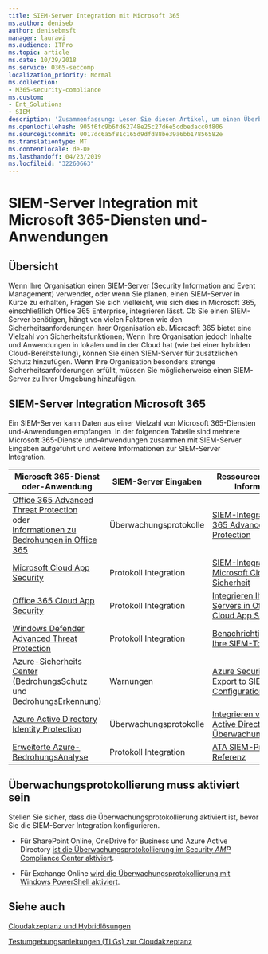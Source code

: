 ```yaml
---
title: SIEM-Server Integration mit Microsoft 365
ms.author: deniseb
author: denisebmsft
manager: laurawi
ms.audience: ITPro
ms.topic: article
ms.date: 10/29/2018
ms.service: O365-seccomp
localization_priority: Normal
ms.collection:
- M365-security-compliance
ms.custom:
- Ent_Solutions
- SIEM
description: 'Zusammenfassung: Lesen Sie diesen Artikel, um einen Überblick über die SIEM-Server Integration mit Microsoft 365 zu erhalten.'
ms.openlocfilehash: 905f6fc9b6fd62748e25c27d6e5cdbedacc0f806
ms.sourcegitcommit: 0017dc6a5f81c165d9dfd88be39a6bb17856582e
ms.translationtype: MT
ms.contentlocale: de-DE
ms.lasthandoff: 04/23/2019
ms.locfileid: "32260663"
---
```

# <a name="siem-server-integration-with-microsoft-365-services-and-applications"></a>SIEM-Server Integration mit Microsoft 365-Diensten und-Anwendungen

## <a name="overview"></a>Übersicht

Wenn Ihre Organisation einen SIEM-Server (Security Information and Event Management) verwendet, oder wenn Sie planen, einen SIEM-Server in Kürze zu erhalten, Fragen Sie sich vielleicht, wie sich dies in Microsoft 365, einschließlich Office 365 Enterprise, integrieren lässt. Ob Sie einen SIEM-Server benötigen, hängt von vielen Faktoren wie den Sicherheitsanforderungen Ihrer Organisation ab. Microsoft 365 bietet eine Vielzahl von Sicherheitsfunktionen; Wenn Ihre Organisation jedoch Inhalte und Anwendungen in lokalen und in der Cloud hat (wie bei einer hybriden Cloud-Bereitstellung), können Sie einen SIEM-Server für zusätzlichen Schutz hinzufügen. Wenn Ihre Organisation besonders strenge Sicherheitsanforderungen erfüllt, müssen Sie möglicherweise einen SIEM-Server zu Ihrer Umgebung hinzufügen.

## <a name="siem-server-integration-microsoft-365"></a>SIEM-Server Integration Microsoft 365

Ein SIEM-Server kann Daten aus einer Vielzahl von Microsoft 365-Diensten und-Anwendungen empfangen. In der folgenden Tabelle sind mehrere Microsoft 365-Dienste und-Anwendungen zusammen mit SIEM-Server Eingaben aufgeführt und weitere Informationen zur SIEM-Server Integration. 

| Microsoft 365-Dienst oder-Anwendung | SIEM-Server Eingaben | Ressourcen für weitere Informationen |
| --- | --- | --- |
| [Office 365 Advanced Threat Protection](office-365-atp.md) <br/>   oder   <br/>[Informationen zu Bedrohungen in Office 365](office-365-ti.md) | Überwachungsprotokolle | [SIEM-Integration in Office 365 Advanced Threat Protection](siem-integration-with-office-365-ti.md) |
| [Microsoft Cloud App Security](https://docs.microsoft.com/cloud-app-security/what-is-cloud-app-security) | Protokoll Integration | [SIEM-Integration in Microsoft Cloud-App-Sicherheit](https://docs.microsoft.com/cloud-app-security/siem) |
| [Office 365 Cloud App Security](office-365-cas-overview.md) | Protokoll Integration | [Integrieren Ihres SIEM-Servers in Office 365 Cloud App Security](integrate-your-siem-server-with-office-365-cas.md) |
| [Windows Defender Advanced Threat Protection](https://docs.microsoft.com/windows/security/threat-protection/) | Protokoll Integration | [Benachrichtigungen an Ihre SIEM-Tools](https://docs.microsoft.com/windows/security/threat-protection/windows-defender-atp/configure-siem-windows-defender-advanced-threat-protection) |
| [Azure-Sicherheits Center](https://docs.microsoft.com/azure/security-center/security-center-intro) (BedrohungsSchutz und BedrohungsErkennung) | Warnungen | [Azure Security Data Export to SIEM-Pipeline Configuration-Preview](https://docs.microsoft.com/azure/security-center/security-center-export-data-to-siem) |
| [Azure Active Directory Identity Protection](https://docs.microsoft.com/azure/active-directory/identity-protection/overview) | Überwachungsprotokolle | [Integrieren von Azure Active Directory-Überwachungsprotokollen](https://docs.microsoft.com/azure/security/security-azure-log-integration-ad) |
| [Erweiterte Azure-BedrohungsAnalyse](https://docs.microsoft.com/azure/security/azure-threat-detection) | Protokoll Integration | [ATA SIEM-Protokoll Referenz](https://docs.microsoft.com/advanced-threat-analytics/cef-format-sa) |

## <a name="audit-logging-must-be-turned-on"></a>Überwachungsprotokollierung muss aktiviert sein

Stellen Sie sicher, dass die Überwachungsprotokollierung aktiviert ist, bevor Sie die SIEM-Server Integration konfigurieren. 

- Für SharePoint Online, OneDrive for Business und Azure Active Directory [ist die Überwachungsprotokollierung im Security _AMP_ Compliance Center aktiviert](https://docs.microsoft.com/office365/securitycompliance/turn-audit-log-search-on-or-off).

- Für Exchange Online [wird die Überwachungsprotokollierung mit Windows PowerShell aktiviert](https://docs.microsoft.com/office365/securitycompliance/enable-mailbox-auditing).
 
## <a name="see-also"></a>Siehe auch

[Cloudakzeptanz und Hybridlösungen](https://docs.microsoft.com/office365/enterprise/cloud-adoption-and-hybrid-solutions)
  
[Testumgebungsanleitungen (TLGs) zur Cloudakzeptanz](https://docs.microsoft.com/office365/enterprise/cloud-adoption-test-lab-guides-tlgs)


